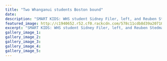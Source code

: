 ```yaml
---
title: "Two Whanganui students Boston bound"
date: 
description: "SMART KIDS: WHS student Sidney Filer, left, and Reuben Stedman who will soon be travelling to Boston for the Clubhouse Teen Summit, Wanganui Chronicle article on 12/7/16..."
featured_image: http://c1940652.r52.cf0.rackcdn.com/578c11cdb8d39a2071000897/Sidney-Filer-trav-to-Boston-for-Clubhouse-Teen-Summit-July-2016.jpg
excerpt: "SMART KIDS: WHS student Sidney Filer, left, and Reuben Stedman who will soon be travelling to Boston for the Clubhouse Teen Summit."
gallery_image_1: 
gallery_image_2: 
gallery_image_3: 
gallery_image_4: 
gallery_image_5: 
---
```

